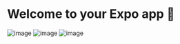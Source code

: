 # Welcome to your Expo app 👋

![image](https://github.com/user-attachments/assets/cd30fd07-1adc-414c-b72b-5ff3d8781e28)
![image](https://github.com/user-attachments/assets/38afe04e-fe8c-4784-a406-02e81b941fb2)
![image](https://github.com/user-attachments/assets/e46465fa-fed7-4caf-955e-bf1fa065315e)
